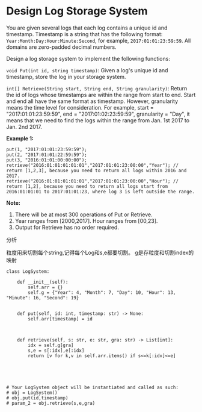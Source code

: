# Design Log Storage System



You are given several logs that each log contains a unique id and timestamp. Timestamp is a string that has the following format: `Year:Month:Day:Hour:Minute:Second`, for example, `2017:01:01:23:59:59`. All domains are zero-padded decimal numbers.

Design a log storage system to implement the following functions:

`void Put(int id, string timestamp)`: Given a log's unique id and timestamp, store the log in your storage system.  


`int[] Retrieve(String start, String end, String granularity)`: Return the id of logs whose timestamps are within the range from start to end. Start and end all have the same format as timestamp. However, granularity means the time level for consideration. For example, start = "2017:01:01:23:59:59", end = "2017:01:02:23:59:59", granularity = "Day", it means that we need to find the logs within the range from Jan. 1st 2017 to Jan. 2nd 2017.

**Example 1:**  


```text
put(1, "2017:01:01:23:59:59");
put(2, "2017:01:01:22:59:59");
put(3, "2016:01:01:00:00:00");
retrieve("2016:01:01:01:01:01","2017:01:01:23:00:00","Year"); // return [1,2,3], because you need to return all logs within 2016 and 2017.
retrieve("2016:01:01:01:01:01","2017:01:01:23:00:00","Hour"); // return [1,2], because you need to return all logs start from 2016:01:01:01 to 2017:01:01:23, where log 3 is left outside the range.
```

**Note:**  


1. There will be at most 300 operations of Put or Retrieve.
2. Year ranges from \[2000,2017\]. Hour ranges from \[00,23\].
3. Output for Retrieve has no order required.

分析

粒度用来切割每个string,记得每个Log和s,e都要切割。 g是存粒度和切割index的映射

```text
class LogSystem:

    def __init__(self):
        self.arr = {}
        self.g = {"Year": 4, "Month": 7, "Day": 10, "Hour": 13, "Minute": 16, "Second": 19}
        

    def put(self, id: int, timestamp: str) -> None:
        self.arr[timestamp] = id
        
        

    def retrieve(self, s: str, e: str, gra: str) -> List[int]:
        idx = self.g[gra]
        s,e = s[:idx],e[:idx]
        return [v for k,v in self.arr.items() if s<=k[:idx]<=e]
        
                
        


# Your LogSystem object will be instantiated and called as such:
# obj = LogSystem()
# obj.put(id,timestamp)
# param_2 = obj.retrieve(s,e,gra)
```

